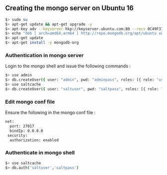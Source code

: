 ## Creating the mongo server on Ubuntu 16
```sh
$> sudo su
$> apt-get update && apt-get upgrade -y
$> apt-key adv --keyserver hkp://keyserver.ubuntu.com:80 --recv 0C49F3730359A14518585931BC711F9BA15703C6
$> echo "deb [ arch=amd64,arm64 ] http://repo.mongodb.org/apt/ubuntu xenial/mongodb-org/3.4 multiverse" | sudo tee /etc/apt/sources.list.d/mongodb-org-3.4.list
$> apt-get update
$> apt-get install -y mongodb-org
```

### Authentication in mongo server
Login to the mongo shell and issue the following commands :
```sh
$> use admin
$> db.createUser({ user: "admin", pwd: "adminpass", roles: [{ role: "userAdminAnyDatabase", db: "admin" }] })
$> use saltcache
$> db.createUser({ user: "saltuser", pwd: "saltpass", roles: [{ role: "dbOwner", db: "saltcache" }] })
```

### Edit mongo conf file
Ensure the following in the mongo conf file :
```sh
net:
  port: 27017
  bindIp: 0.0.0.0
 security:
  authorization: enabled
```

### Authenticate in mongo shell
```sh
$> use saltcache
$> db.auth('saltuser','saltpass')
```
